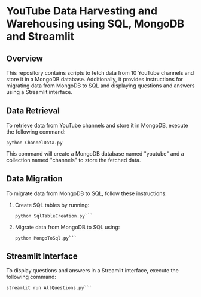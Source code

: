 # YouTube Data Harvesting and Warehousing using SQL, MongoDB and Streamlit

## Overview

This repository contains scripts to fetch data from 10 YouTube channels and store it in a MongoDB database. Additionally, it provides instructions for migrating data from MongoDB to SQL and displaying questions and answers using a Streamlit interface.

## Data Retrieval

To retrieve data from YouTube channels and store it in MongoDB, execute the following command:

   ```shell
   python ChannelData.py
   ```

This command will create a MongoDB database named "youtube" and a collection named "channels" to store the fetched data.

## Data Migration

To migrate data from MongoDB to SQL, follow these instructions:

1. Create SQL tables by running:

   ```shell
   python SqlTableCreation.py```

2. Migrate data from MongoDB to SQL using:

   ```shell
   python MongoToSql.py```

## Streamlit Interface

To display questions and answers in a Streamlit interface, execute the following command:

   ```shell
   streamlit run AllQuestions.py```


